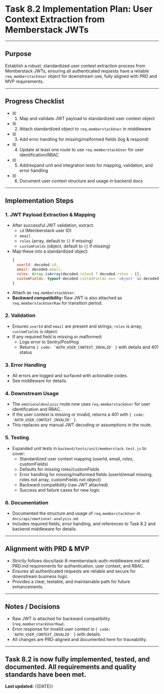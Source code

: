 # Task 8.2 Implementation Plan: User Context Extraction from Memberstack JWTs

---

## Purpose
Establish a robust, standardized user context extraction process from Memberstack JWTs, ensuring all authenticated requests have a reliable `req.memberstackUser` object for downstream use, fully aligned with PRD and MVP requirements.

---

## Progress Checklist
- [x] 1. Map and validate JWT payload to standardized user context object
- [x] 2. Attach standardized object to `req.memberstackUser` in middleware
- [x] 3. Add error handling for missing/malformed fields (log & respond)
- [x] 4. Update at least one route to use `req.memberstackUser` for user identification/RBAC
- [x] 5. Add/expand unit and integration tests for mapping, validation, and error handling
- [x] 6. Document user context structure and usage in backend docs

---

## Implementation Steps

### 1. **JWT Payload Extraction & Mapping**
- After successful JWT validation, extract:
  - `id` (Memberstack user ID)
  - `email`
  - `roles` (array, default to `[]` if missing)
  - `customFields` (object, default to `{}` if missing)
- Map these into a standardized object:
  ```js
  {
    userId: decoded.id,
    email: decoded.email,
    roles: Array.isArray(decoded.roles) ? decoded.roles : [],
    customFields: typeof decoded.customFields === 'object' && decoded.customFields !== null ? decoded.customFields : {},
  }
  ```
- Attach as `req.memberstackUser`.
- **Backward compatibility:** Raw JWT is also attached as `req.memberstackUserRaw` for transition period.

### 2. **Validation**
- Ensures `userId` and `email` are present and strings; `roles` is array; `customFields` is object.
- If any required field is missing or malformed:
  - Logs error to Sentry/PostHog
  - Returns `{ code: 'AUTH_USER_CONTEXT_INVALID' }` with details and 401 status

### 3. **Error Handling**
- All errors are logged and surfaced with actionable codes.
- See middleware for details.

### 4. **Downstream Usage**
- The `emotionalAnalysis` route now uses `req.memberstackUser` for user identification and RBAC.
- If the user context is missing or invalid, returns a 401 with `{ code: 'AUTH_USER_CONTEXT_INVALID' }`.
- This replaces any manual JWT decoding or assumptions in the route.

### 5. **Testing**
- Expanded unit tests in `backend/tests/unit/memberstack.test.js` to cover:
  - Standardized user context mapping (userId, email, roles, customFields)
  - Defaults for missing roles/customFields
  - Error handling for missing/malformed fields (userId/email missing, roles not array, customFields not object)
  - Backward compatibility (raw JWT attached)
  - Success and failure cases for new logic

### 6. **Documentation**
- Documented the structure and usage of `req.memberstackUser` in `docs/api/emotional-analysis.md`.
- Includes required fields, error handling, and references to Task 8.2 and backend middleware for details.

---

## Alignment with PRD & MVP
- Strictly follows docs/task-8-memberstack-auth-middleware.md and PRD.md requirements for authentication, user context, and RBAC.
- Ensures all authenticated requests are reliable and secure for downstream business logic.
- Provides a clear, testable, and maintainable path for future enhancements.

---

## Notes / Decisions
- Raw JWT is attached for backward compatibility (`req.memberstackUserRaw`).
- Error response for invalid user context is `{ code: 'AUTH_USER_CONTEXT_INVALID' }` with details.
- All changes are PRD-aligned and documented here for traceability.

---

## Task 8.2 is now fully implemented, tested, and documented. All requirements and quality standards have been met.

**Last updated:** {{DATE}}